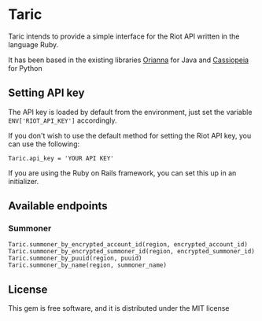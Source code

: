 # Taric

Taric intends to provide a simple interface for the Riot API written in the language Ruby.

It has been based in the existing libraries [Orianna](https://github.com/meraki-analytics/orianna) for Java and [Cassiopeia](https://github.com/meraki-analytics/cassiopeia) for Python

## Setting API key

The API key is loaded by default from the environment, just set the variable `ENV['RIOT_API_KEY']` accordingly.

If you don't wish to use the default method for setting the Riot API key, you can use the following:

```(ruby)
Taric.api_key = 'YOUR API KEY'
```

If you are using the Ruby on Rails framework, you can set this up in an initializer.

## Available endpoints

### Summoner

```(ruby)
Taric.summoner_by_encrypted_account_id(region, encrypted_account_id)
Taric.summoner_by_encrypted_summoner_id(region, encrypted_summoner_id)
Taric.summoner_by_puuid(region, puuid)
Taric.summoner_by_name(region, summoner_name)
```

## License
This gem is free software, and it is distributed under the MIT license